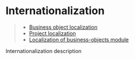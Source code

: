 [//]: # (30, Internationalization)

# Internationalization

> * [Business object localization](i18n/objects)
> * [Project localization](i18n/project)
> * [Localization of business-objects module](i18n/module)

Internationalization description
